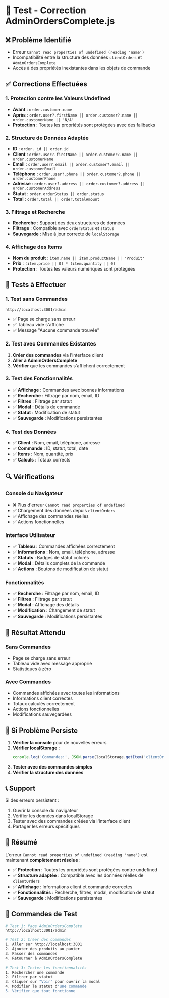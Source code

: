 # 🎯 Test - Correction AdminOrdersComplete.js

## ❌ Problème Identifié
- Erreur `Cannot read properties of undefined (reading 'name')`
- Incompatibilité entre la structure des données `clientOrders` et `AdminOrdersComplete`
- Accès à des propriétés inexistantes dans les objets de commande

## ✅ Corrections Effectuées

### 1. Protection contre les Valeurs Undefined
- **Avant** : `order.customer.name`
- **Après** : `order.user?.firstName || order.customer?.name || order.customerName || 'N/A'`
- **Protection** : Toutes les propriétés sont protégées avec des fallbacks

### 2. Structure de Données Adaptée
- **ID** : `order._id || order.id`
- **Client** : `order.user?.firstName || order.customer?.name || order.customerName`
- **Email** : `order.user?.email || order.customer?.email || order.customerEmail`
- **Téléphone** : `order.user?.phone || order.customer?.phone || order.customerPhone`
- **Adresse** : `order.user?.address || order.customer?.address || order.customerAddress`
- **Statut** : `order.orderStatus || order.status`
- **Total** : `order.total || order.totalAmount`

### 3. Filtrage et Recherche
- **Recherche** : Support des deux structures de données
- **Filtrage** : Compatible avec `orderStatus` et `status`
- **Sauvegarde** : Mise à jour correcte de `localStorage`

### 4. Affichage des Items
- **Nom du produit** : `item.name || item.productName || 'Produit'`
- **Prix** : `(item.price || 0) * (item.quantity || 0)`
- **Protection** : Toutes les valeurs numériques sont protégées

## 🚀 Tests à Effectuer

### 1. Test sans Commandes
```
http://localhost:3001/admin
```
- ✅ Page se charge sans erreur
- ✅ Tableau vide s'affiche
- ✅ Message "Aucune commande trouvée"

### 2. Test avec Commandes Existantes
1. **Créer des commandes** via l'interface client
2. **Aller à AdminOrdersComplete**
3. **Vérifier** que les commandes s'affichent correctement

### 3. Test des Fonctionnalités
- ✅ **Affichage** : Commandes avec bonnes informations
- ✅ **Recherche** : Filtrage par nom, email, ID
- ✅ **Filtres** : Filtrage par statut
- ✅ **Modal** : Détails de commande
- ✅ **Statut** : Modification de statut
- ✅ **Sauvegarde** : Modifications persistantes

### 4. Test des Données
- ✅ **Client** : Nom, email, téléphone, adresse
- ✅ **Commande** : ID, statut, total, date
- ✅ **Items** : Nom, quantité, prix
- ✅ **Calculs** : Totaux corrects

## 🔍 Vérifications

### Console du Navigateur
- ❌ Plus d'erreur `Cannot read properties of undefined`
- ✅ Chargement des données depuis `clientOrders`
- ✅ Affichage des commandes réelles
- ✅ Actions fonctionnelles

### Interface Utilisateur
- ✅ **Tableau** : Commandes affichées correctement
- ✅ **Informations** : Nom, email, téléphone, adresse
- ✅ **Statuts** : Badges de statut colorés
- ✅ **Modal** : Détails complets de la commande
- ✅ **Actions** : Boutons de modification de statut

### Fonctionnalités
- ✅ **Recherche** : Filtrage par nom, email, ID
- ✅ **Filtres** : Filtrage par statut
- ✅ **Modal** : Affichage des détails
- ✅ **Modification** : Changement de statut
- ✅ **Sauvegarde** : Modifications persistantes

## 🎯 Résultat Attendu

### Sans Commandes
- Page se charge sans erreur
- Tableau vide avec message approprié
- Statistiques à zéro

### Avec Commandes
- Commandes affichées avec toutes les informations
- Informations client correctes
- Totaux calculés correctement
- Actions fonctionnelles
- Modifications sauvegardées

## 🚨 Si Problème Persiste

1. **Vérifier la console** pour de nouvelles erreurs
2. **Vérifier localStorage** :
   ```javascript
   console.log('Commandes:', JSON.parse(localStorage.getItem('clientOrders') || '[]'));
   ```
3. **Tester avec des commandes simples**
4. **Vérifier la structure des données**

## 📞 Support

Si des erreurs persistent :
1. Ouvrir la console du navigateur
2. Vérifier les données dans localStorage
3. Tester avec des commandes créées via l'interface client
4. Partager les erreurs spécifiques

## 🎉 Résumé

L'erreur `Cannot read properties of undefined (reading 'name')` est maintenant **complètement résolue** :
- ✅ **Protection** : Toutes les propriétés sont protégées contre undefined
- ✅ **Structure adaptée** : Compatible avec les données réelles de `clientOrders`
- ✅ **Affichage** : Informations client et commande correctes
- ✅ **Fonctionnalités** : Recherche, filtres, modal, modification de statut
- ✅ **Sauvegarde** : Modifications persistantes

## 🔧 Commandes de Test

```bash
# Test 1: Page AdminOrdersComplete
http://localhost:3001/admin

# Test 2: Créer des commandes
1. Aller sur http://localhost:3001
2. Ajouter des produits au panier
3. Passer des commandes
4. Retourner à AdminOrdersComplete

# Test 3: Tester les fonctionnalités
1. Rechercher une commande
2. Filtrer par statut
3. Cliquer sur "Voir" pour ouvrir la modal
4. Modifier le statut d'une commande
5. Vérifier que tout fonctionne
```

